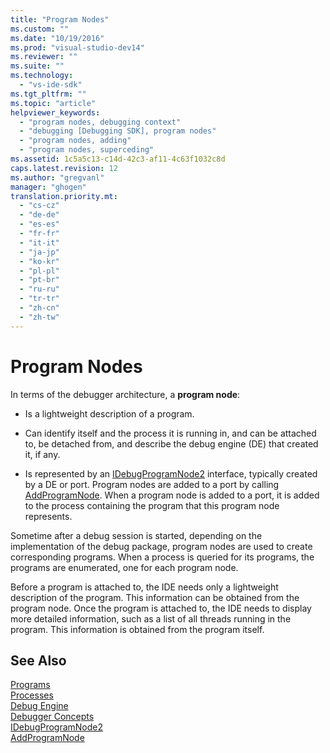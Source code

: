 ```yaml
---
title: "Program Nodes"
ms.custom: ""
ms.date: "10/19/2016"
ms.prod: "visual-studio-dev14"
ms.reviewer: ""
ms.suite: ""
ms.technology: 
  - "vs-ide-sdk"
ms.tgt_pltfrm: ""
ms.topic: "article"
helpviewer_keywords: 
  - "program nodes, debugging context"
  - "debugging [Debugging SDK], program nodes"
  - "program nodes, adding"
  - "program nodes, superceding"
ms.assetid: 1c5a5c13-c14d-42c3-af11-4c63f1032c8d
caps.latest.revision: 12
ms.author: "gregvanl"
manager: "ghogen"
translation.priority.mt: 
  - "cs-cz"
  - "de-de"
  - "es-es"
  - "fr-fr"
  - "it-it"
  - "ja-jp"
  - "ko-kr"
  - "pl-pl"
  - "pt-br"
  - "ru-ru"
  - "tr-tr"
  - "zh-cn"
  - "zh-tw"
---
```

# Program Nodes
In terms of the debugger architecture, a **program node**:  
  
-   Is a lightweight description of a program.  
  
-   Can identify itself and the process it is running in, and can be attached to, be detached from, and describe the debug engine (DE) that created it, if any.  
  
-   Is represented by an [IDebugProgramNode2](../../extensibility/debugger/reference/idebugprogramnode2.md) interface, typically created by a DE or port. Program nodes are added to a port by calling [AddProgramNode](../../extensibility/debugger/reference/idebugportnotify2--addprogramnode.md). When a program node is added to a port, it is added to the process containing the program that this program node represents.  
  
 Sometime after a debug session is started, depending on the implementation of the debug package, program nodes are used to create corresponding programs. When a process is queried for its programs, the programs are enumerated, one for each program node.  
  
 Before a program is attached to, the IDE needs only a lightweight description of the program. This information can be obtained from the program node. Once the program is attached to, the IDE needs to display more detailed information, such as a list of all threads running in the program. This information is obtained from the program itself.  
  
## See Also  
 [Programs](../../extensibility/debugger/programs.md)   
 [Processes](../../extensibility/debugger/processes.md)   
 [Debug Engine](../../extensibility/debugger/debug-engine.md)   
 [Debugger Concepts](../../extensibility/debugger/debugger-concepts.md)   
 [IDebugProgramNode2](../../extensibility/debugger/reference/idebugprogramnode2.md)   
 [AddProgramNode](../../extensibility/debugger/reference/idebugportnotify2--addprogramnode.md)